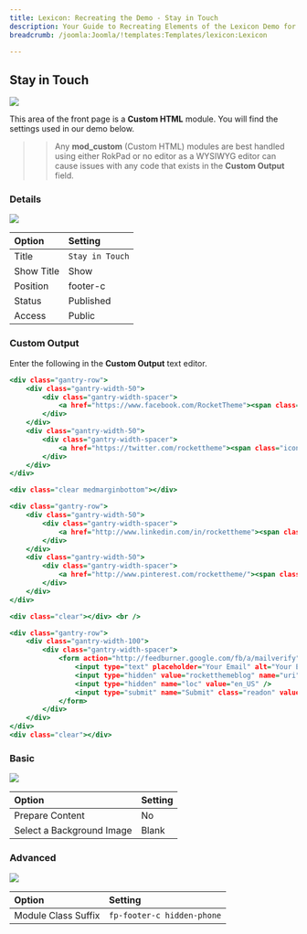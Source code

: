 ```yaml
---
title: Lexicon: Recreating the Demo - Stay in Touch
description: Your Guide to Recreating Elements of the Lexicon Demo for Joomla
breadcrumb: /joomla:Joomla/!templates:Templates/lexicon:Lexicon

---
```


Stay in Touch
-----

![][demo]

This area of the front page is a **Custom HTML** module. You will find the settings used in our demo below.

>> Any **mod_custom** (Custom HTML) modules are best handled using either RokPad or no editor as a WYSIWYG editor can cause issues with any code that exists in the **Custom Output** field.

### Details

![][demo2]

| Option     | Setting            |  
| :--------- | :----------------- |  
| Title      | `Stay in Touch`    |  
| Show Title | Show               |  
| Position   | footer-c           |  
| Status     | Published          |  
| Access     | Public             |  

### Custom Output

Enter the following in the **Custom Output** text editor.

~~~ .html
<div class="gantry-row">
    <div class="gantry-width-50">
        <div class="gantry-width-spacer">
            <a href="https://www.facebook.com/RocketTheme"><span class="icon-facebook-sign"></span> <span>Facebook</span></a>
        </div>
    </div>
    <div class="gantry-width-50">
        <div class="gantry-width-spacer">
            <a href="https://twitter.com/rockettheme"><span class="icon-twitter-sign"></span> <span>Twitter</span></a>
        </div>
    </div>
</div>

<div class="clear medmarginbottom"></div>

<div class="gantry-row">
    <div class="gantry-width-50">
        <div class="gantry-width-spacer">
            <a href="http://www.linkedin.com/in/rockettheme"><span class="icon-linkedin-sign"></span> <span>LinkedIn</span></a>
        </div>
    </div>
    <div class="gantry-width-50">
        <div class="gantry-width-spacer">
            <a href="http://www.pinterest.com/rockettheme/"><span class="icon-pinterest-sign"></span> <span>Pinterest</span></a>
        </div>
    </div>
</div>

<div class="clear"></div> <br />

<div class="gantry-row">
    <div class="gantry-width-100">
        <div class="gantry-width-spacer">
            <form action="http://feedburner.google.com/fb/a/mailverify" method="post" target="popupwindow" onsubmit="window.open('http://feedburner.google.com/fb/a/mailverify?uri=rocketthemeblog', 'popupwindow', 'scrollbars=yes,width=550,height=520');return true">
                <input type="text" placeholder="Your Email" alt="Your Email" class="inputbox" name="email">
                <input type="hidden" value="rocketthemeblog" name="uri" />
                <input type="hidden" name="loc" value="en_US" />
                <input type="submit" name="Submit" class="readon" value="Join" />
            </form>
        </div>
    </div>
</div>
<div class="clear"></div>       
~~~

### Basic

![][demo3]

| Option                    | Setting |  
| :------------------------ | :------ |  
| Prepare Content           | No      |  
| Select a Background Image | Blank   |

### Advanced

![][demo4]

| Option              | Setting                    |  
| :------------------ | :------------------------- |  
| Module Class Suffix | `fp-footer-c hidden-phone` |  

[demo]: assets/demo_11.jpeg
[demo2]: assets/demo_11a.jpeg
[demo3]: assets/demo_11b.jpeg
[demo4]: assets/demo_11c.jpeg

